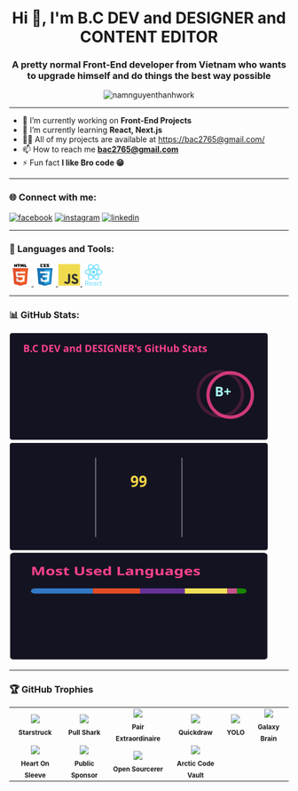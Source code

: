 <h1 align="center">Hi 👋, I'm B.C DEV and DESIGNER and CONTENT EDITOR</h1>
<h3 align="center">A pretty normal Front-End developer from Vietnam who wants to upgrade himself and do things the best way possible</h3>

<p align="center">
  <img src="https://komarev.com/ghpvc/?username=namnguyenthanhwork&label=Profile%20views&color=0e75b6&style=flat" alt="namnguyenthanhwork" />
</p>

---

* 🔭 I’m currently working on **Front-End Projects**
* 🌱 I’m currently learning **React, Next.js**
* 👨‍💻 All of my projects are available at [https://bac2765@gmail.com/](https://bac2765@gmail.com/)
* 📫 How to reach me **[bac2765@gmail.com](mailto:bac2765.@gmail.com)**
* ⚡ Fun fact **I like Bro code 😁**

---

### 🌐 Connect with me:

<p align="left">
<a href="https://www.facebook.com/ca.tre.bac.2025" target="blank"><img align="center" src="https://raw.githubusercontent.com/rahuldkjain/github-profile-readme-generator/master/src/images/icons/Social/facebook.svg" alt="facebook" height="30" width="40" /></a>
<a href="https://www.instagram.com/bac_catre/" target="blank"><img align="center" src="https://raw.githubusercontent.com/rahuldkjain/github-profile-readme-generator/master/src/images/icons/Social/instagram.svg" alt="instagram" height="30" width="40" /></a>
<a href="https://www.linkedin.com/in/b-c-dev-2a9b3237b/" target="blank"><img align="center" src="https://raw.githubusercontent.com/rahuldkjain/github-profile-readme-generator/master/src/images/icons/Social/linked-in-alt.svg" alt="linkedin" height="30" width="40" /></a>
</p>

---

### 🚀 Languages and Tools:

<p align="left"> 
  <a href="https://developer.mozilla.org/en-US/docs/Web/HTML" target="_blank" rel="noreferrer"> <img src="https://raw.githubusercontent.com/devicons/devicon/master/icons/html5/html5-original-wordmark.svg" alt="html5" width="40" height="40"/> </a>
  <a href="https://developer.mozilla.org/en-US/docs/Web/CSS" target="_blank" rel="noreferrer"> <img src="https://raw.githubusercontent.com/devicons/devicon/master/icons/css3/css3-original-wordmark.svg" alt="css3" width="40" height="40"/> </a>
  <a href="https://developer.mozilla.org/en-US/docs/Web/JavaScript" target="_blank" rel="noreferrer"> <img src="https://raw.githubusercontent.com/devicons/devicon/master/icons/javascript/javascript-original.svg" alt="javascript" width="40" height="40"/> </a>
  <a href="https://reactjs.org/" target="_blank" rel="noreferrer"> <img src="https://raw.githubusercontent.com/devicons/devicon/master/icons/react/react-original-wordmark.svg" alt="react" width="40" height="40"/> </a>
</p>

---

### 📊 GitHub Stats:

<img src="https://raw.githubusercontent.com/bcthedevbc/assets/main/1.svg" alt="Custom SVG" width="467" height="195" />
<img src="https://raw.githubusercontent.com/bcthedevbc/assets/main/3.svg" alt="Custom SVG" width="467" height="195" />
<img src="https://raw.githubusercontent.com/bcthedevbc/assets/main/2.svg" alt="Custom SVG" width="467" height="195" />

---

### 🏆 GitHub Trophies

<table align="center">
  <tr>
    <td align="center">
      <img src="https://github.githubassets.com/images/modules/profile/achievements/starstruck-default.png" width="80"><br/>
      <sub><b>Starstruck</b></sub>
    </td>
    <td align="center">
      <img src="https://github.githubassets.com/images/modules/profile/achievements/pull-shark-default.png" width="80"><br/>
      <sub><b>Pull Shark</b></sub>
    </td>
    <td align="center">
      <img src="https://github.githubassets.com/images/modules/profile/achievements/pair-extraordinaire-default.png" width="80"><br/>
      <sub><b>Pair Extraordinaire</b></sub>
    </td>
    <td align="center">
      <img src="https://github.githubassets.com/images/modules/profile/achievements/quickdraw-default.png" width="80"><br/>
      <sub><b>Quickdraw</b></sub>
    </td>
    <td align="center">
      <img src="https://github.githubassets.com/images/modules/profile/achievements/yolo-default.png" width="80"><br/>
      <sub><b>YOLO</b></sub>
    </td>
    <td align="center">
      <img src="https://github.githubassets.com/images/modules/profile/achievements/galaxy-brain-default.png" width="80"><br/>
      <sub><b>Galaxy Brain</b></sub>
    </td>
  </tr>
  <tr>
    <td align="center">
      <img src="https://github.githubassets.com/images/modules/profile/achievements/heart-on-your-sleeve-default.png" width="80"><br/>
      <sub><b>Heart On Sleeve</b></sub>
    </td>
    <td align="center">
      <img src="https://github.githubassets.com/images/modules/profile/achievements/public-sponsor-default.png" width="80"><br/>
      <sub><b>Public Sponsor</b></sub>
    </td>
      <td align="center">
      <img src="https://github.githubassets.com/images/modules/profile/achievements/open-sourcerer-default.png" width="80"><br/>
      <sub><b>Open Sourcerer</b></sub>
    </td>
    <td align="center">
      <img src="https://github.githubassets.com/images/modules/profile/achievements/arctic-code-vault-contributor-default.png" width="80"><br/>
      <sub><b>Arctic Code Vault</b></sub>
    </td>
  </tr>
</table>



